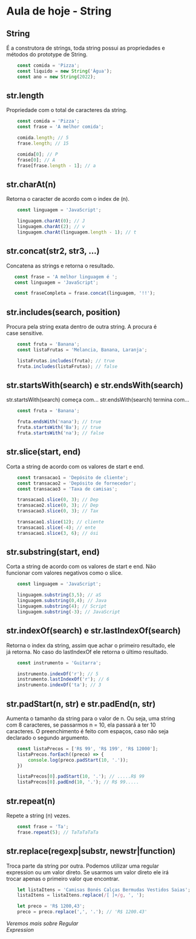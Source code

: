 # Aula de hoje - String

## String

É a construtora de strings, toda string possui as propriedades e <br>
métodos do prototype de String.

```js
    const comida = 'Pizza';
    const liquido = new String('Água');
    const ano = new String(2022);
```

## str.length

Propriedade com o total de caracteres da string.

```js
    const comida = 'Pizza';
    const frase = 'A melhor comida';

    comida.length; // 5
    frase.length; // 15

    comida[0]; // P
    frase[0]; // A
    frase[frase.length - 1]; // a
```

## str.charAt(n)

Retorna o caracter de acordo com o index de (n).

```js
    const linguagem = 'JavaScript';

    linguagem.charAt(0); // J
    linguagem.charAt(2); // v
    linguagem.charAt(linguagem.length - 1); // t
```

## str.concat(str2, str3, ...)

Concatena as strings e retorna o resultado.

```js
   const frase = 'A melhor linguagem é ';
   const linguagem = 'JavaScript';

   const fraseCompleta = frase.concat(linguagem, '!!');
```

## str.includes(search, position)

Procura pela string exata dentro de outra string. A procura é <br>
case sensitive.

```js
    const fruta = 'Banana';
    const listaFrutas = 'Melancia, Banana, Laranja';

    listaFrutas.includes(fruta); // true
    fruta.includes(listaFrutas); // false
```

## str.startsWith(search) e str.endsWith(search)

str.startsWith(search) começa com...
str.endsWith(search) termina com...

```js
    const fruta = 'Banana';

    fruta.endsWith('nana'); // true
    fruta.startsWith('Ba'); // true
    fruta.startsWith('na'); // false
```

## str.slice(start, end)

Corta a string de acordo com os valores de start e end.

```js
    const transacao1 = 'Depósito de cliente';
    const transacao2 = 'Depósito de fornecedor';
    const transacao3 = 'Taxa de camisas';

    transacao1.slice(0, 3); // Dep
    transacao2.slice(0, 3); // Dep
    transacao3.slice(0, 3); // Tax

    transacao1.slice(12); // cliente
    transacao1.slice(-4); // ente
    transacao1.slice(3, 6); // ósi
```

## str.substring(start, end)

Corta a string de acordo com os valores de start e end. Não <br>
funcionar com valores negativos como o slice.

```js
    const linguagem = 'JavaScript';

    linguagem.substring(3,5); // aS
    linguagem.substring(0,4); // Java
    linguagem.substring(4); // Script
    linguagem.substring(-3); // JavaScript
```

## str.indexOf(search) e str.lastIndexOf(search)

Retorna o index da string, assim que achar o primeiro resultado, ele <br>
já retorna. No caso do lastIndexOf ele retorna o último resultado.

```js
    const instrumento = 'Guitarra';

    instrumento.indexOf('r'); // 5
    instrumento.lastIndexOf('r'); // 6
    instrumento.indexOf('ta'); // 3
```

## str.padStart(n, str) e str.padEnd(n, str)

Aumenta o tamanho da string para o valor de n. Ou seja, uma string <br>
com 8 caracteres, se passarmos n = 10, ela passará a ter 10 <br>
caracteres. O preenchimento é feito com espaços, caso não seja <br>
declarado o segundo argumento.

```js
    const listaPrecos = ['R$ 99', 'R$ 199', 'R$ 12000'];
    listaPrecos.forEach((preco) => {
        console.log(preco.padStart(10, '.'));
    })

    listaPrecos[0].padStart(10, '.'); // .....R$ 99
    listaPrecos[0].padEnd(10, '.'); // R$ 99.....
```

## str.repeat(n)

Repete a string (n) vezes.

```js
    const frase = 'Ta';
    frase.repeat(5); // TaTaTaTaTa
```

## str.replace(regexp|substr, newstr|function)

Troca parte da string por outra. Podemos utilizar uma regular <br>
expression ou um valor direto. Se usarmos um valor direto ele irá <br>
trocar apenas o primeiro valor que encontrar.

```js
    let listaItens = 'Camisas Bonés Calças Bermudas Vestidos Saias';
    listaItens = listaItens.replace(/[ ]+/g, ', ');

    let preco = 'R$ 1200,43';
    preco = preco.replace(',', '.'); // 'R$ 1200.43'
```

*Veremos mais sobre Regular* <br>
*Expression*